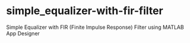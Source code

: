 # simple_equalizer-with-fir-filter
Simple Equalizer with FIR (Finite Impulse Response) Filter using MATLAB App Designer


